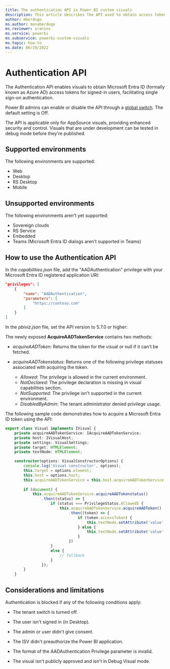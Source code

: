 ```yaml
---
title: The authentication API in Power BI custom visuals
description: This article describes the API used to obtain access tokens for single sign-on (SSO) users.
author: mberdugo
ms.author: monaberdugo
ms.reviewer: sranins
ms.service: powerbi
ms.subservice: powerbi-custom-visuals
ms.topic: how-to
ms.date: 06/19/2022
---
```


# Authentication API

The Authentication API enables visuals to obtain Microsoft Entra ID (formally known as Azure AD) access tokens for signed-in users, facilitating single sign-on authentication.

Power BI admins can enable or disable the API through a [global switch](/fabric/admin/organizational-visuals). The default setting is Off.

The API is applicable only for AppSource visuals, providing enhanced security and control. Visuals that are under development can be tested in debug mode before they're published.

## Supported environments

The following environments are supported:

* Web
* Desktop
* RS Desktop
* Mobile

## Unsupported environments

The following environments aren't yet supported:

* Sovereign clouds
* RS Service
* Embedded
* Teams (Microsoft Entra ID dialogs aren't supported in Teams)

## How to use the Authentication API

In the *capabilities.json* file, add the "AADAuthentication" privilege with your Microsoft Entra ID registered application URI:

```json
"privileges": [
    {
        "name": "AADAuthentication",
        "parameters": [
            "https://contoso.com"
        ]
    }
]
```

In the *pbiviz.json* file, set the API version to 5.7.0 or higher:

The newly exposed **AcquireAADTokenService** contains two methods:

* *acquireAADToken*: Returns the token for the visual or null if it can't be fetched.
* *acquireAADTokenstatus*: Returns one of the following privilege statuses associated with acquiring the token.

  * *Allowed*: The privilege is allowed in the current environment.
  * *NotDeclared*: The privilege declaration is missing in visual capabilities section.
  * *NotSupported*: The privilege isn't supported in the current environment.
  * *DisabledByAdmin*: The tenant administrator denied privilege usage.

The following sample code demonstrates how to acquire a Microsoft Entra ID token using the API:

```typescript
export class Visual implements IVisual {
    private acquireAADTokenService: IAcquireAADTokenService;
    private host: IVisualHost;
    private settings: VisualSettings;
    private target: HTMLElement;
    private textNode: HTMLElement;

    constructor(options: VisualConstructorOptions) {
        console.log('Visual constructor', options);
        this.target = options.element;
        this.host = options.host;
        this.acquireAADTokenService = this.host.acquireAADTokenService;
        
        if (document) {
            this.acquireAADTokenService.acquireAADTokenstatus()
                .then((status) => {
                    if (status === PrivilegeStatus.Allowed) {
                        this.acquireAADTokenService.acquireAADToken()
                            .then((token) => {
                                if (token.accessToken) {
                                    this.textNode.setAttribute('value', token.accessToken);
                                } else {
                                    this.textNode.setAttribute('value', "fail");
                                }
                            })
                    }
                    else {
                        // fallback
                    }
                });
        }
    }
```

## Considerations and limitations

Authentication is blocked if any of the following conditions apply:​

* The tenant switch is turned off.

* The user isn't signed in (in Desktop).

* The admin or user didn't give consent.

* The ISV didn't preauthorize the Power BI application.

* The format of the AADAuthentication Privilege parameter is invalid.

* The visual isn't publicly approved and isn't in Debug Visual mode.
